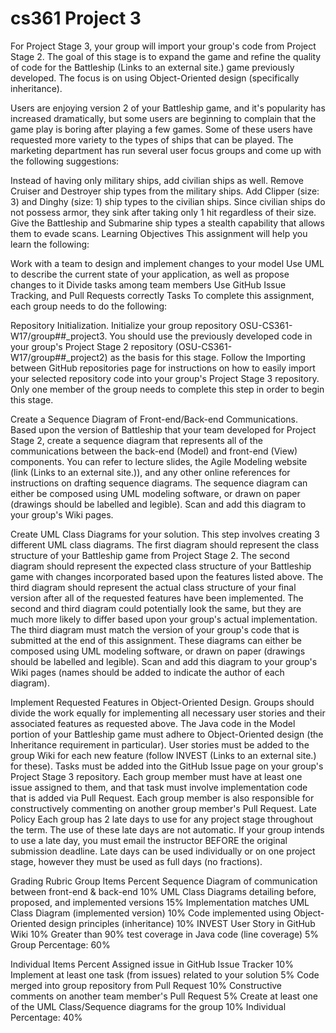 # cs361 Project 3

For Project Stage 3, your group will import your group's code from Project Stage 2. The goal of this stage is to expand the game and refine the quality of code for the Battleship (Links to an external site.) game previously developed. The focus is on using Object-Oriented design (specifically inheritance).

Users are enjoying version 2 of your Battleship game, and it's popularity has increased dramatically, but some users are beginning to complain that the game play is boring after playing a few games. Some of these users have requested more variety to the types of ships that can be played. The marketing department has run several user focus groups and come up with the following suggestions:

Instead of having only military ships, add civilian ships as well.
Remove Cruiser and Destroyer ship types from the military ships.
Add Clipper (size: 3) and Dinghy (size: 1) ship types to the civilian ships.
Since civilian ships do not possess armor, they sink after taking only 1 hit regardless of their size.
Give the Battleship and Submarine ship types a stealth capability that allows them to evade scans.
Learning Objectives
This assignment will help you learn the following:

Work with a team to design and implement changes to your model
Use UML to describe the current state of your application, as well as propose changes to it
Divide tasks among team members
Use GitHub Issue Tracking, and Pull Requests correctly
Tasks
To complete this assignment, each group needs to do the following:

Repository Initialization. Initialize your group repository OSU-CS361-W17/group##_project3. You should use the previously developed code in your group's Project Stage 2 repository (OSU-CS361-W17/group##_project2) as the basis for this stage. Follow the Importing between GitHub repositories page for instructions on how to easily import your selected repository code into your group's Project Stage 3 repository. Only one member of the group needs to complete this step in order to begin this stage.

Create a Sequence Diagram of Front-end/Back-end Communications. Based upon the version of Battleship that your team developed for Project Stage 2, create a sequence diagram that represents all of the communications between the back-end (Model) and front-end (View) components. You can refer to lecture slides, the Agile Modeling website (link (Links to an external site.)), and any other online references for instructions on drafting sequence diagrams. The sequence diagram can either be composed using UML modeling software, or drawn on paper (drawings should be labelled and legible). Scan and add this diagram to your group's Wiki pages.

Create UML Class Diagrams for your solution. This step involves creating 3 different UML class diagrams. The first diagram should represent the class structure of your Battleship game from Project Stage 2. The second diagram should represent the expected class structure of your Battleship game with changes incorporated based upon the features listed above. The third diagram should represent the actual class structure of your final version after all of the requested features have been implemented. The second and third diagram could potentially look the same, but they are much more likely to differ based upon your group's actual implementation. The third diagram must match the version of your group's code that is submitted at the end of this assignment. These diagrams can either be composed using UML modeling software, or drawn on paper (drawings should be labelled and legible). Scan and add this diagram to your group's Wiki pages (names should be added to indicate the author of each diagram).

Implement Requested Features in Object-Oriented Design. Groups should divide the work equally for implementing all necessary user stories and their associated features as requested above. The Java code in the Model portion of your Battleship game must adhere to Object-Oriented design (the Inheritance requirement in particular). User stories must be added to the group Wiki for each new feature (follow INVEST (Links to an external site.) for these). Tasks must be added into the GitHub Issue page on your group's Project Stage 3 repository. Each group member must have at least one issue assigned to them, and that task must involve implementation code that is added via Pull Request. Each group member is also responsible for constructively commenting on another group member's Pull Request.
Late Policy
Each group has 2 late days to use for any project stage throughout the term. The use of these late days are not automatic. If your group intends to use a late day, you must email the instructor BEFORE the original submission deadline. Late days can be used individually or on one project stage, however they must be used as full days (no fractions).

 

Grading Rubric
Group Items	Percent
Sequence Diagram of communication between front-end & back-end	10%
UML Class Diagrams detailing before, proposed, and implemented versions	15%
Implementation matches UML Class Diagram (implemented version)	10%
Code implemented using Object-Oriented design principles (inheritance)	10%
INVEST User Story in GitHub Wiki	10%
Greater than 90% test coverage in Java code (line coverage)	5%
Group Percentage:	60%
 

Individual Items	Percent
Assigned issue in GitHub Issue Tracker	10%
Implement at least one task (from issues) related to your solution	5%
Code merged into group repository from Pull Request	10%
Constructive comments on another team member's Pull Request	5%
Create at least one of the UML Class/Sequence diagrams for the group	10%
Individual Percentage:	40%
